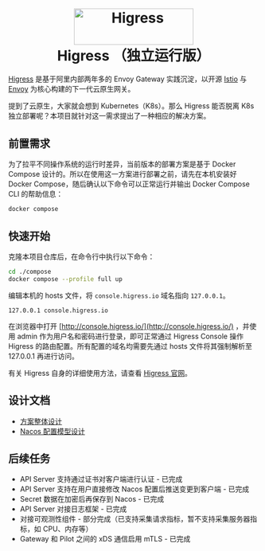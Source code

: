 <h1 align="center">
    <img src="https://img.alicdn.com/imgextra/i2/O1CN01NwxLDd20nxfGBjxmZ_!!6000000006895-2-tps-960-290.png" alt="Higress" width="240" height="72.5">
  <br>
  Higress （独立运行版）
</h1>

[Higress](https://github.com/alibaba/higress/) 是基于阿里内部两年多的 Envoy Gateway 实践沉淀，以开源 [Istio](https://github.com/istio/istio) 与 [Envoy](https://github.com/envoyproxy/envoy) 为核心构建的下一代云原生网关。

提到了云原生，大家就会想到 Kubernetes（K8s）。那么 Higress 能否脱离 K8s 独立部署呢？本项目就针对这一需求提出了一种相应的解决方案。

## 前置需求

为了拉平不同操作系统的运行时差异，当前版本的部署方案是基于 Docker Compose 设计的。所以在使用这一方案进行部署之前，请先在本机安装好 Docker Compose，随后确认以下命令可以正常运行并输出 Docker Compose CLI 的帮助信息：

```bash
docker compose
```

## 快速开始

克隆本项目仓库后，在命令行中执行以下命令：

```bash
cd ./compose
docker compose --profile full up
```

编辑本机的 hosts 文件，将 `console.higress.io` 域名指向 `127.0.0.1`。

```
127.0.0.1 console.higress.io
```

在浏览器中打开 [http://console.higress.io/](http://console.higress.io/) ，并使用 admin 作为用户名和密码进行登录，即可正常通过 Higress Console 操作 Higress 的路由配置。所有配置的域名均需要先通过 hosts 文件将其强制解析至 127.0.0.1 再进行访问。

有关 Higress 自身的详细使用方法，请查看 [Higress 官网](http://higress.io/)。
## 设计文档

- [方案整体设计](./docs/design.md)
- [Nacos 配置模型设计](./docs/nacos.md)

## 后续任务

- API Server 支持通过证书对客户端进行认证 - 已完成
- API Server 支持在用户直接修改 Nacos 配置后推送变更到客户端 - 已完成
- Secret 数据在加密后再保存到 Nacos - 已完成
- API Server 对接日志框架 - 已完成
- 对接可观测性组件 - 部分完成（已支持采集请求指标，暂不支持采集服务器指标，如 CPU、内存等）
- Gateway 和 Pilot 之间的 xDS 通信启用 mTLS - 已完成